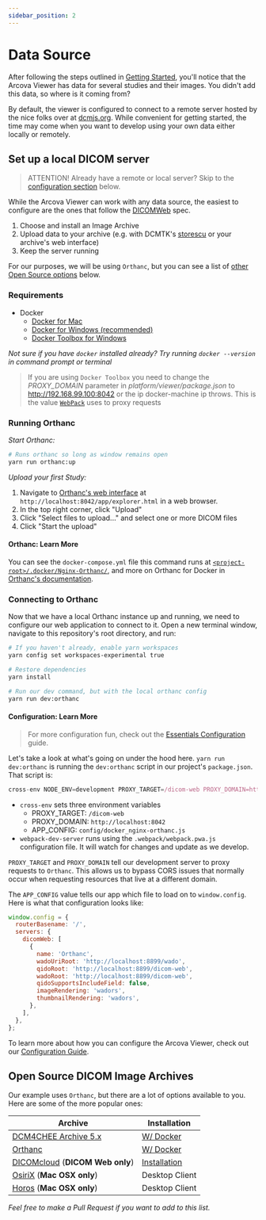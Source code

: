 ```yaml
---
sidebar_position: 2
---
```

# Data Source

After following the steps outlined in
[Getting Started](./../development/getting-started.md), you'll notice that the
Arcova Viewer has data for several studies and their images. You didn't add this
data, so where is it coming from?

By default, the viewer is configured to connect to a remote server hosted by the
nice folks over at [dcmjs.org][dcmjs-org]. While convenient for getting started,
the time may come when you want to develop using your own data either locally or
remotely.

## Set up a local DICOM server

> ATTENTION! Already have a remote or local server? Skip to the
> [configuration section](#configuration-learn-more) below.

While the Arcova Viewer can work with any data source, the easiest to configure
are the ones that follow the [DICOMWeb][dicom-web] spec.

1. Choose and install an Image Archive
2. Upload data to your archive (e.g. with DCMTK's [storescu][storescu] or your
   archive's web interface)
3. Keep the server running

For our purposes, we will be using `Orthanc`, but you can see a list of
[other Open Source options](#open-source-dicom-image-archives) below.

### Requirements

- Docker
  - [Docker for Mac](https://docs.docker.com/docker-for-mac/)
  - [Docker for Windows (recommended)](https://docs.docker.com/docker-for-windows/)
  - [Docker Toolbox for Windows](https://docs.docker.com/toolbox/toolbox_install_windows/)

_Not sure if you have `docker` installed already? Try running `docker --version`
in command prompt or terminal_

> If you are using `Docker Toolbox` you need to change the _PROXY_DOMAIN_
> parameter in _platform/viewer/package.json_ to http://192.168.99.100:8042 or
> the ip docker-machine ip throws. This is the value [`WebPack`][webpack-proxy]
> uses to proxy requests

### Running Orthanc

_Start Orthanc:_

```bash
# Runs orthanc so long as window remains open
yarn run orthanc:up
```

_Upload your first Study:_

1. Navigate to
   [Orthanc's web interface](http://localhost:8042/app/explorer.html) at
   `http://localhost:8042/app/explorer.html` in a web browser.
2. In the top right corner, click "Upload"
3. Click "Select files to upload..." and select one or more DICOM files
4. Click "Start the upload"

#### Orthanc: Learn More

You can see the `docker-compose.yml` file this command runs at
[`<project-root>/.docker/Nginx-Orthanc/`][orthanc-docker-compose], and more on
Orthanc for Docker in [Orthanc's documentation][orthanc-docker].

### Connecting to Orthanc

Now that we have a local Orthanc instance up and running, we need to configure
our web application to connect to it. Open a new terminal window, navigate to
this repository's root directory, and run:

```bash
# If you haven't already, enable yarn workspaces
yarn config set workspaces-experimental true

# Restore dependencies
yarn install

# Run our dev command, but with the local orthanc config
yarn run dev:orthanc
```

#### Configuration: Learn More

> For more configuration fun, check out the
> [Essentials Configuration](./index.md) guide.

Let's take a look at what's going on under the hood here. `yarn run dev:orthanc`
is running the `dev:orthanc` script in our project's `package.json`. That script
is:

```js
cross-env NODE_ENV=development PROXY_TARGET=/dicom-web PROXY_DOMAIN=http://localhost:8042 APP_CONFIG=config/docker_nginx-orthanc.js webpack-dev-server --config .webpack/webpack.pwa.js -w
```

- `cross-env` sets three environment variables
  - PROXY_TARGET: `/dicom-web`
  - PROXY_DOMAIN: `http://localhost:8042`
  - APP_CONFIG: `config/docker_nginx-orthanc.js`
- `webpack-dev-server` runs using the `.webpack/webpack.pwa.js` configuration
  file. It will watch for changes and update as we develop.

`PROXY_TARGET` and `PROXY_DOMAIN` tell our development server to proxy requests
to `Orthanc`. This allows us to bypass CORS issues that normally occur when
requesting resources that live at a different domain.

The `APP_CONFIG` value tells our app which file to load on to `window.config`.
Here is what that
configuration looks like:

```js title="<project-root>/platform/viewer/public/config/default.js"
window.config = {
  routerBasename: '/',
  servers: {
    dicomWeb: [
      {
        name: 'Orthanc',
        wadoUriRoot: 'http://localhost:8899/wado',
        qidoRoot: 'http://localhost:8899/dicom-web',
        wadoRoot: 'http://localhost:8899/dicom-web',
        qidoSupportsIncludeField: false,
        imageRendering: 'wadors',
        thumbnailRendering: 'wadors',
      },
    ],
  },
};
```

To learn more about how you can configure the Arcova Viewer, check out our
[Configuration Guide](./index.md).

## Open Source DICOM Image Archives

Our example uses `Orthanc`, but there are a lot of options available to you.
Here are some of the more popular ones:

| Archive                                       | Installation                       |
| --------------------------------------------- | ---------------------------------- |
| [DCM4CHEE Archive 5.x][dcm4chee]              | [W/ Docker][dcm4chee-docker]       |
| [Orthanc][orthanc]                            | [W/ Docker][orthanc-docker]        |
| [DICOMcloud][dicomcloud] (**DICOM Web only**) | [Installation][dicomcloud-install] |
| [OsiriX][osirix] (**Mac OSX only**)           | Desktop Client                     |
| [Horos][horos] (**Mac OSX only**)             | Desktop Client                     |

_Feel free to make a Pull Request if you want to add to this list._

<!--
  Links
  -->

<!-- prettier-ignore-start -->
[dcmjs-org]: https://server.dcmjs.org/dcm4chee-arc/aets/DCM4CHEE/wado
[dicom-web]: https://en.wikipedia.org/wiki/DICOMweb
[storescu]: http://support.dcmtk.org/docs/storescu.html
[webpack-proxy]: https://webpack.js.org/configuration/dev-server/#devserverproxy
[orthanc-docker-compose]: https://github.com/OHIF/Viewers/tree/master/.docker/Nginx-Orthanc
<!-- Archives -->
[dcm4chee]: https://github.com/dcm4che/dcm4chee-arc-light
[dcm4chee-docker]: https://github.com/dcm4che/dcm4chee-arc-light/wiki/Running-on-Docker
[orthanc]: https://www.orthanc-server.com/
[orthanc-docker]: http://book.orthanc-server.com/users/docker.html
[dicomcloud]: https://github.com/DICOMcloud/DICOMcloud
[dicomcloud-install]: https://github.com/DICOMcloud/DICOMcloud#running-the-code
[osirix]: http://www.osirix-viewer.com/
[horos]: https://www.horosproject.org/
<!-- prettier-ignore-end -->
